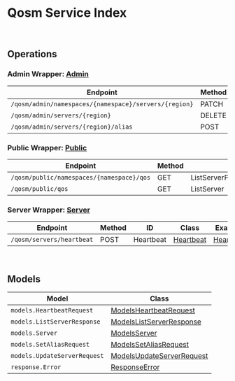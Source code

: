 # Qosm Service Index

&nbsp;  

## Operations

### Admin Wrapper:  [Admin](../../src/main/java/net/accelbyte/sdk/api/qosm/wrappers/Admin.java)
| Endpoint | Method | ID | Class | Example |
|---|---|---|---|---|
| `/qosm/admin/namespaces/{namespace}/servers/{region}` | PATCH | UpdateServerConfig | [UpdateServerConfig](../../src/main/java/net/accelbyte/sdk/api/qosm/operations/admin/UpdateServerConfig.java) | [UpdateServerConfig](../../samples/cli/src/main/java/net/accelbyte/sdk/cli/api/qosm/admin/UpdateServerConfig.java) |
| `/qosm/admin/servers/{region}` | DELETE | DeleteServer | [DeleteServer](../../src/main/java/net/accelbyte/sdk/api/qosm/operations/admin/DeleteServer.java) | [DeleteServer](../../samples/cli/src/main/java/net/accelbyte/sdk/cli/api/qosm/admin/DeleteServer.java) |
| `/qosm/admin/servers/{region}/alias` | POST | SetServerAlias | [SetServerAlias](../../src/main/java/net/accelbyte/sdk/api/qosm/operations/admin/SetServerAlias.java) | [SetServerAlias](../../samples/cli/src/main/java/net/accelbyte/sdk/cli/api/qosm/admin/SetServerAlias.java) |

### Public Wrapper:  [Public](../../src/main/java/net/accelbyte/sdk/api/qosm/wrappers/Public.java)
| Endpoint | Method | ID | Class | Example |
|---|---|---|---|---|
| `/qosm/public/namespaces/{namespace}/qos` | GET | ListServerPerNamespace | [ListServerPerNamespace](../../src/main/java/net/accelbyte/sdk/api/qosm/operations/public_/ListServerPerNamespace.java) | [ListServerPerNamespace](../../samples/cli/src/main/java/net/accelbyte/sdk/cli/api/qosm/public_/ListServerPerNamespace.java) |
| `/qosm/public/qos` | GET | ListServer | [ListServer](../../src/main/java/net/accelbyte/sdk/api/qosm/operations/public_/ListServer.java) | [ListServer](../../samples/cli/src/main/java/net/accelbyte/sdk/cli/api/qosm/public_/ListServer.java) |

### Server Wrapper:  [Server](../../src/main/java/net/accelbyte/sdk/api/qosm/wrappers/Server.java)
| Endpoint | Method | ID | Class | Example |
|---|---|---|---|---|
| `/qosm/servers/heartbeat` | POST | Heartbeat | [Heartbeat](../../src/main/java/net/accelbyte/sdk/api/qosm/operations/server/Heartbeat.java) | [Heartbeat](../../samples/cli/src/main/java/net/accelbyte/sdk/cli/api/qosm/server/Heartbeat.java) |


&nbsp;  

## Models

| Model | Class |
|---|---|
| `models.HeartbeatRequest` | [ModelsHeartbeatRequest](../../src/main/java/net/accelbyte/sdk/api/qosm/models/ModelsHeartbeatRequest.java) |
| `models.ListServerResponse` | [ModelsListServerResponse](../../src/main/java/net/accelbyte/sdk/api/qosm/models/ModelsListServerResponse.java) |
| `models.Server` | [ModelsServer](../../src/main/java/net/accelbyte/sdk/api/qosm/models/ModelsServer.java) |
| `models.SetAliasRequest` | [ModelsSetAliasRequest](../../src/main/java/net/accelbyte/sdk/api/qosm/models/ModelsSetAliasRequest.java) |
| `models.UpdateServerRequest` | [ModelsUpdateServerRequest](../../src/main/java/net/accelbyte/sdk/api/qosm/models/ModelsUpdateServerRequest.java) |
| `response.Error` | [ResponseError](../../src/main/java/net/accelbyte/sdk/api/qosm/models/ResponseError.java) |
